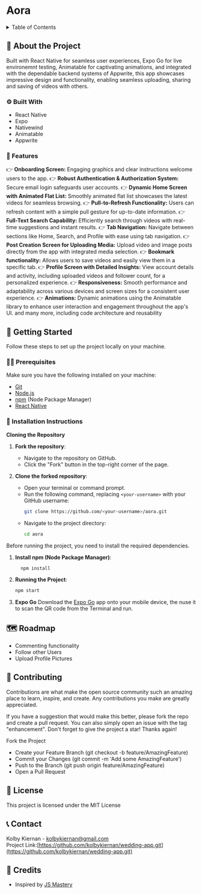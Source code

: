 # Aora

<details>
<summary>Table of Contents</summary>

1. 👋 [About The Project](#about-the-project)
    * ⚙ [Tech Stack](#tech-stack)
    * 📲 [Features](#features)
2. 🏁 [Getting Started](#getting-started)
    * 🧑‍💻 [Prerequisites](#prerequisites)
    * 🔌 [Installation Instructions](#installation-instructions)
4. 🗺️  [Roadmap](#roadmap)
5. 🤝 [Contributing](#contributing)
6. 🪪 [License](#license)
7. 📞 [Contact](#contact)
8. 🌟 [Credits](#credits)


</details>


## 👋 About the Project

Built with React Native for seamless user experiences, Expo Go for live environemnt testing, Animatable for captivating animations, and integrated with the dependable backend systems of Appwrite, this app showcases impressive design and functionality, enabling seamless uploading, sharing and saving of videos with others.

### ⚙ Built With
* React Native 
* Expo
* Nativewind
* Animatable
* Appwrite

### 📲 Features
👉 **Onboarding Screen:** Engaging graphics and clear instructions welcome users to the app.
👉 **Robust Authentication & Authorization System:** Secure email login safeguards user accounts.
👉 **Dynamic Home Screen with Animated Flat List:** Smoothly animated flat list showcases the latest videos for seamless browsing.
👉 **Pull-to-Refresh Functionality:** Users can refresh content with a simple pull gesture for up-to-date information.
👉 **Full-Text Search Capability:** Efficiently search through videos with real-time suggestions and instant results.
👉 **Tab Navigation:** Navigate between sections like Home, Search, and Profile with ease using tab navigation.
👉 **Post Creation Screen for Uploading Media:** Upload video and image posts directly from the app with integrated media selection.
👉 **Bookmark functionality:** Allows users to save videos and easily view them in a specific tab.
👉 **Profile Screen with Detailed Insights:** View account details and activity, including uploaded videos and follower count, for a personalized experience.
👉 **Responsiveness:** Smooth performance and adaptability across various devices and screen sizes for a consistent user experience.
👉 **Animations:** Dynamic animations using the Animatable library to enhance user interaction and engagement throughout the app's UI.
and many more, including code architecture and reusability

## 🏁 Getting Started

Follow these steps to set up the project locally on your machine.

### 🧑‍💻 Prerequisites

Make sure you have the following installed on your machine:

* [Git](https://git-scm.com/)
* [Node.js](https://nodejs.org/en)
* [npm](https://www.npmjs.com/) (Node Package Manager)
* [React Native](https://reactnative.dev/)

### 🔌 Installation Instructions

**Cloning the Repository**

1. **Fork the repository**:
   - Navigate to the repository on GitHub.
   - Click the "Fork" button in the top-right corner of the page.

2. **Clone the forked repository**:
   - Open your terminal or command prompt.
   - Run the following command, replacing `<your-username>` with your GitHub username:
     ```sh
     git clone https://github.com/<your-username>/aora.git
     ```
   - Navigate to the project directory:
     ```sh
     cd aora
     ```

Before running the project, you need to install the required dependencies.

1. **Install npm (Node Package Manager)**:
   ```sh
     npm install
     ```

2. **Running the Project**:
     ```sh
     npm start
     ```
3. **Expo Go**
   Download the [Expo Go](https://expo.dev/go) app onto your mobile device, the nuse it to scan the QR code from the Terminal and run.
   

## 🗺️ Roadmap
* Commenting functionality   
* Follow other Users   
* Upload Profile Pictures         


## 🤝 Contributing
Contributions are what make the open source community such an amazing place to learn, inspire, and create. Any contributions you make are greatly appreciated.     

If you have a suggestion that would make this better, please fork the repo and create a pull request. You can also simply open an issue with the tag "enhancement". Don't forget to give the project a star! Thanks again!     

Fork the Project  
* Create your Feature Branch (git checkout -b feature/AmazingFeature)  
* Commit your Changes (git commit -m 'Add some AmazingFeature')  
* Push to the Branch (git push origin feature/AmazingFeature)  
* Open a Pull Request   


## 🪪 License
This project is licensed under the MIT License

## 📞 Contact
Kolby Kiernan - kolbykiernan@gmail.com    
Project Link:[https://github.com/kolbykiernan/wedding-app.git](https://github.com/kolbykiernan/wedding-app.git)

## 🌟 Credits
* Inspired by [JS Mastery](https://github.com/adrianhajdin)



